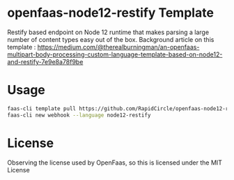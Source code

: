 # openfaas-node12-restify Template
Restify based endpoint on Node 12 runtime that makes parsing a large number of content types easy out of the box.
Background article on this template : https://medium.com/@therealburningman/an-openfaas-multipart-body-processing-custom-language-template-based-on-node12-and-restify-7e9e8a78f9be

# Usage
``` bash
faas-cli template pull https://github.com/RapidCircle/openfaas-node12-restify-template
faas-cli new webhook --language node12-restify
```

# License
Observing the license used by OpenFaas, so this is licensed under the MIT License
